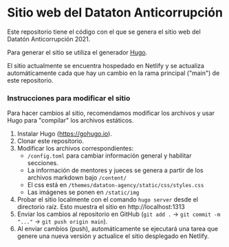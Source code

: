 # Sitio web del Dataton Anticorrupción

Este repositorio tiene el código con el que se genera el sitio web del Datatón Anticorrupción 2021.

Para generar el sitio se utiliza el generador [Hugo](https://gohugo.io).

El sitio actualmente se encuentra hospedado en Netlify y se actualiza automáticamente cada que hay un cambio en la rama principal ("main") de este repositorio.

### Instrucciones para modificar el sitio

Para hacer cambios al sitio, recomendamos modificar los archivos y usar Hugo para "compilar" los archivos estáticos.

1. Instalar Hugo (https://gohugo.io).
2. Clonar este repositorio.
3. Modificar los archivos correspondientes:
    - `/config.toml` para cambiar información general y habilitar secciones.
    - La información de mentores y jueces se genera a partir de los archivos markdown bajo `/content/`
    - El css está en `/themes/dataton-agency/static/css/styles.css`
    - Las imágenes se ponen en `/static/img`
4. Probar el sitio localmente con el comando `hugo server` desde el directorio raíz. Esto muestra el sitio en http://localhost:1313
5. Enviar los cambios al repositorio en GitHub (`git add .` -> `git commit -m "..."` -> `git push origin main`).
6. Al enviar cambios (push), automáticamente se ejecutará una tarea que genere una nueva versión y actualice el sitio desplegado en Netlify.
